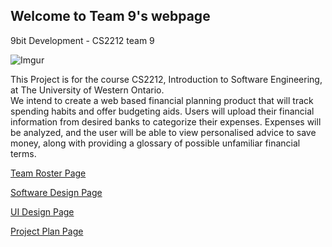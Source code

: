 ## Welcome to Team 9's webpage
9bit Development - CS2212 team 9

![Imgur](http://i.imgur.com/CW74HKO.png)

This Project is for the course CS2212, Introduction to Software Engineering, at The University of Western Ontario.    
We intend to create a web based financial planning product that will track spending habits
and offer budgeting aids. Users will upload their financial information from desired banks to
categorize their expenses. Expenses will be analyzed, and the user will be able to view personalised
advice to save money, along with providing a glossary of possible unfamiliar financial terms.

[Team Roster Page](TeamRoster.md)

[Software Design Page](SoftwareDesign.md)

[UI Design Page](UIDesign.md)

[Project Plan Page](ProjectPlan.md)
